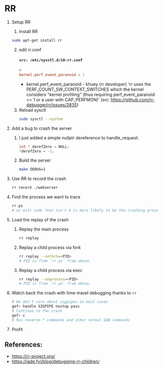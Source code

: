 # RR
1. Setup RR
    1. Install RR
    ```bash
    sudo apt-get install rr
    ```
    2. edit rr.conf
        #### **`src: /etc/sysctl.d/10-rr.conf`**
        ```conf 
        # 
        kernel.perf_event_paranoid = 1
        ```
        - kernel.perf_event_paranoid - khuey (rr developer) 'rr uses the PERF_COUNT_SW_CONTEXT_SWITCHES which the kernel considers "kernel profiling" (thus requiring perf_event_paranoid <= 1 or a user with CAP_PERFMON)' (src: https://github.com/rr-debugger/rr/issues/2835)
    3. Reload sysctl
        ```bash
        sudo sysctl --system
        ```

2. Add a bug to crash the server
    1. I just added a simple nullptr dereference to handle_request:
        ```c
        int * derefZero = NULL;
        *derefZero = -1;
        ```

    2. Build the server
        ```bash
        make DEBUG=1
        ```
3. Use RR to record the crash
    ```bash
    rr record ./webserver
    ```
4. Find the process we want to trace
    ```bash
    rr ps
    # an exit code that isn't 0 is more likely to be the crashing process
    ```

5. Load the replay of the crash
    1. Replay the main process
        ```bash
        rr replay
        ```
    2. Replay a child process via fork
        ```bash
        rr replay --onfork=<PID>
        # PID is from `rr ps` from above.
        ```
    3. Replay a child process via exec
        ```bash
        rr replay --onprocess=<PID>
        # PID is from `rr ps` from above.
        ```
6. Watch back the crash with time-travel debugging thanks to `rr`
    ```bash
    # We don't care about sigpipes in most cases
    gef> handle SIGPIPE nostop pass
    # Continue to the crash
    gef> c
    # Run reverse-* commands and other normal GDB commands
    ```
7. Profit

## References:
- https://rr-project.org/
- https://jade.fyi/blog/debugging-rr-children/